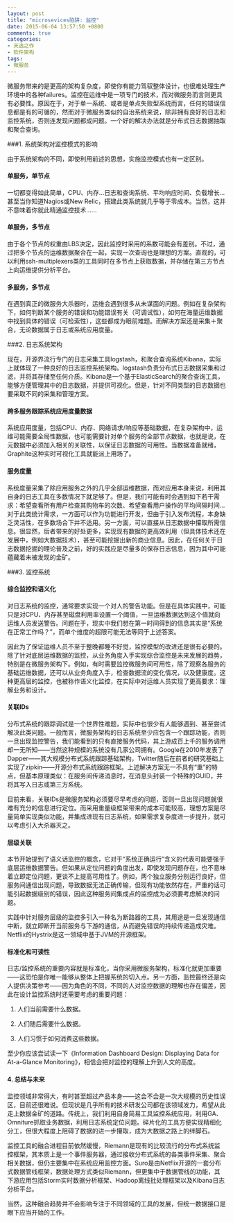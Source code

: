 ```yaml
---
layout: post
title: "microsevices陷阱: 监控"
date: 2015-06-04 13:57:50 +0800
comments: true
categories: 
- 天选之作
- 软件架构
tags:
- 微服务
---
```


微服务带来的是更高的架构复杂度，即使你有能力驾驭整体设计，也很难处理生产环境中的各种failures。监控在运维中是一项专门的技术，而对微服务而言则更具有必要性。原因在于，对于单一系统、或者是单点失败型系统而言，任何的错误信息都是有的可循的，然而对于微服务类似的自治系统来说，除非拥有良好的日志和监控系统，否则连发现问题都成问题。一个好的解决办法就是分布式日志数据抽取和聚合查询。

###1. 系统架构对监控模式的影响

由于系统架构的不同，即使利用前述的思想，实施监控模式也有一定区别。

#### 单服务，单节点

一切都变得如此简单，CPU、内存...日志和查询系统、平均响应时间、负载增长...甚至当你知道Nagios或New Relic，搭建此类系统就几乎等于零成本。当然，这并不意味着你就此精通监控技术......

#### 单服务，多节点

由于各个节点的权重由LBS决定，因此监控时采用的系数可能会有差别。不过，通过把多个节点的运维数据聚合在一起，实现一次查询也是理想的方案。直观的，可以利用ssh-multiplexers类的工具同时在多节点上获取数据，并存储在第三方节点上向运维提供分析平台。

#### 多服务，多节点

在遇到真正的微服务大杀器时，运维会遇到很多从未谋面的问题。例如在复杂架构下，如何判断某个服务的错误和功能错误有关（可调试性），如何在海量运维数据中找到具体的错误（可检索性），这些都成为眼前难题。而解决方案还是采集＋聚合，无论数据属于日志或系统应用度量。

###2. 日志系统架构

现在，开源界流行专门的日志采集工具logstash，和聚合查询系统Kibana，实际上就体现了一种良好的日志监控系统架构。logstash负责分布式日志数据采集和过滤，并将其存储至任何介质。Kibana是一个基于ElasticSearch的聚合查询工具，能够方便管理其中的日志数据，并提供可视化。但是，针对不同类型的日志数据也要采取不同的采集和管理方案。

#### 跨多服务跟踪系统应用度量数据

系统应用度量，包括CPU、内存、网络请求/响应等基础数据，在复杂架构中，运维可能需要全局性数据，也可能需要针对单个服务的全部节点数据，也就是说，在元数据中必须加入相关的关联性，以保证日志数据的可用性。当数据准备就绪，Graphite这种实时可视化工具就能派上用场了。

#### 服务度量

系统度量采集了除应用服务之外的几乎全部运维数据，而对应用本身来说，利用其自身的日志工具在多数情况下就足够了。但是，我们可能有时会遇到如下若干需求：希望查看所有用户检查其购物车的次数、希望查看用户操作的平均间隔时间...对于此类统计需求，一方面可以作为功能进行开发，但由于引入发布流程，本身缺乏灵活性，在多数场合下并不适用。另一方面，可以直接从日志数据中攥取所需信息。很显然，后者带来的好处更多，实现现有数据的更高效利用（但具体技术还在发展中，例如大数据技术），甚至可能挖掘出新的商业信息。因此，在任何关于日志数据挖掘的理论普及之前，好的实践应是尽量多的保存日志信息，因为其中可能蕴藏着未被发现的金矿。

###3. 监控系统

#### 综合监控和语义化

对日志系统的监控，通常要求实现一个对人的警告功能。但是在具体实践中，可能只是对CPU、内存甚至磁盘利用率设置一个阈值，一旦运维数据达到这个值就向运维人员发送警告。问题在于，现实中我们想在第一时间得到的信息其实是“系统在正常工作吗？”，而单个维度的超限可能无法等同于上述答案。

因此为了保证运维人员不至于整晚都睡不好觉，监控模型的改进还是很有必要的。除了针对底层运维数据的监控，从业务角度入手实现综合监控是未来发展的趋势，特别是在微服务架构下。例如，有时需要监控微服务间可用性，除了观察各服务的基础运维数据，还可以从业务角度入手，检查数据流的变化情况，以及健康度。这种更高层的监控，也被称作语义化监控，在实际中对运维人员实现了更高要求：理解业务和设计。

#### 关联IDs

分布式系统的跟踪调试是一个世界性难题，实际中也很少有人能够遇到、甚至尝试解决此类问题。一般而言，微服务架构的日志系统至少应包含一个跟踪功能，否则一旦出现监控警告，我们能看到的只有直接服务代码，其上游成百上千的服务调用却一无所知——当然这种规模的系统没有几家公司拥有。Google在2010年发表了Dapper——其大规模分布式系统跟踪基础架构，Twitter随后在前者的研究基础上实现了zipkin——开源分布式系统跟踪框架。上述解决方案无一不具有“重”的特点，但基本原理类似：在服务间传递消息时，在消息头封装一个特殊的GUID，并将其写入日志或第三方系统。

目前来看，关联IDs是微服务架构必须要尽早考虑的问题，否则一旦出现问题就很难有充分的信息进行定位。而采用重量级框架带来的成本可能较高，理想方案是尽量简单实现类似功能，并集成进现有日志系统，如果需求复杂度进一步提升，就可以考虑引入大杀器灭之。

#### 层级关联

本节开始提到了语义话监控的概念，它对于“系统正确运行”含义的代表可能要强于底层运维数据警告。但如果从定位问题的角度出发，即使发现问题存在，也不意味着立即定位问题，更谈不上提高可用性了。例如，两个独立服务分别运行良好，但服务间通信出现问题，导致数据无法正确传输，但现有功能依然存在，严重的话可能引起数据级别的错误，因此这种服务间集成点的监控成为必须要考虑解决的问题。

实践中针对服务层级的监控多引入一种名为断路器的工具，其用途是一旦发现通信中断，就立即断开当前服务与下游的通信，从而避免错误的持续传递造成灾难。Netflix的Hystrix是这一领域中基于JVM的开源框架。

#### 标准化和可读性

日志/监控系统的重要内容就是标准化，当你采用微服务架构，标准化就更加重要——这恐怕是你唯一能够从整体上把握系统的切入点。另一方面，监控最终还是向人提供决策参考——因为角色的不同，不同的人对监控数据的理解也存在偏差，因此在设计监控系统时还需要考虑的重要问题：

1. 人们当前需要什么数据。

2. 人们随后需要什么数据。

3. 人们习惯于如何消费这些数据。

至少你应该尝试读一下《Information Dashboard Design: Displaying Data for At-a-Glance Monitoring》，相信会把对监控的理解上升到人文的高度。

#### 4. 总结与未来

监控领域非常得大，有时甚至超过产品本身——这会不会是一次大规模的历史性误区，目前还很难说。但现状是几乎所有的技术研发公司都在该领域发力，希望从此走上数据金矿的道路。传统上，我们利用自身简易工具监控系统应用，利用GA、Omniture抓取业务数据，利用日志系统定位问题。碎片化的工具方便实现精细化分工，但很大程度上阻碍了数据的进一步攥取，成为大数据之路上的绊脚石。

监控工具的融合进程目前依然缓慢，Riemann是现有的比较流行的分布式系统监控框架，其本质上是一个事件服务器，通过接收分布式系统的各类事件采集、聚合相关数据，但仍主要集中在系统应用监控方面。Suro是由Netflix开源的一套分布式数据管线框架，数据处理方式类似Riemann，但更集中于数据管线的功能，其下游应用包括Storm实时数据分析框架、Hadoop离线批处理框架以及Kibana日志分析平台。

当然，这种融合趋势并不会影响专注于不同领域的工具的发展，但统一数据接口是眼下应当开始的工作。

